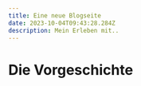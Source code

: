 ```yaml
---
title: Eine neue Blogseite
date: 2023-10-04T09:43:28.284Z
description: Mein Erleben mit..
---
```

# Die Vorgeschichte